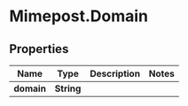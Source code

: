 # Mimepost.Domain

## Properties
Name | Type | Description | Notes
------------ | ------------- | ------------- | -------------
**domain** | **String** |  | 


